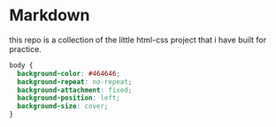 # Markdown

this repo is a collection of the little html-css project that i have built for practice.

```css
body {
  background-color: #464646;
  background-repeat: no-repeat;
  background-attachment: fixed;
  background-position: left;
  background-size: cover;
}
```
